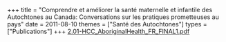 +++
title = "Comprendre et améliorer la santé maternelle et infantile des Autochtones au Canada: Conversations sur les pratiques prometteuses au pays"
date = 2011-08-10
themes = ["Santé des Autochtones"]
types = ["Publications"]
+++
[2.01-HCC_AboriginalHealth_FR_FINAL1.pdf](/files/2.01-HCC_AboriginalHealth_FR_FINAL1.pdf)

